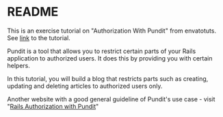 # README

This is an exercise tutorial on "Authorization With Pundit" from envatotuts.
See [link](https://code.tutsplus.com/tutorials/authorization-with-pundit--cms-28202) to the tutorial.

Pundit is a tool that allows you to restrict certain parts of your Rails application to authorized users. It does this by providing you with certain helpers.

In this tutorial, you will build a blog that restricts parts such as creating, updating and deleting articles to authorized users only.

Another website with a good general guideline of Pundit's use case - visit "[Rails Authorization with Pundit](https://medium.freecodecamp.org/rails-authorization-with-pundit-a3d1afcb8fd2)"